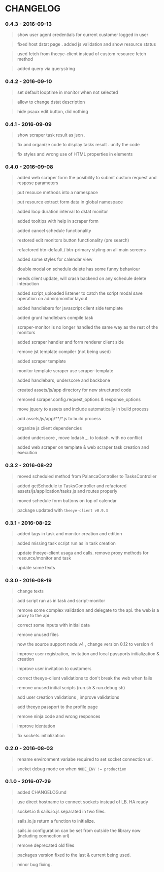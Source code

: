 # CHANGELOG

### 0.4.3 - 2016-09-13

> show user agent credentials for current customer logged in user      

> fixed host dstat page . added js validation and show resource status       

> used fetch from theeye-client instead of custom resource fetch method      

> added query via querystring       

### 0.4.2 - 2016-09-10

> set default looptime in monitor when not selected        

> allow to change dstat description       

> hide psaux edit button, did nothing      

### 0.4.1 - 2016-09-09

> show scraper task result as json .       

> fix and organize code to display tasks result . unify the code     

> fix styles and wrong use of HTML properties in elements     

### 0.4.0 - 2016-09-08

> added web scraper form the posibility to submit custom request and respose parameters       

> put resouce methods into a namespace       

> put resource extract form data in global namespace       

> added loop duration interval to dstat monitor        

> added tooltips with help in scraper form          

> added cancel schedule functionality        

> restored edit monitors button functionality (pre search)        

> refactored btn-default / btn-primary styling on all main screens        

> added some styles for calendar view       

> double modal on schedule delete has some funny behaviour       

> needs client update, will crash backend on any schedule delete interaction       

> added script_uploaded listener to catch the script modal save operation on admin/monitor layout      

> added handlebars for javascript client side template     

> added grunt handlebars compile task       

> scraper-monitor is no longer handled the same way as the rest of the monitors          

> added scraper handler and form renderer client side          

> remove jst template compiler (not being used)        

> added scraper template       

> monitor template scraper use scraper-template      

> added handlebars, underscore and backbone        

> created assets/js/app directory for new structured code      

> removed scraper.config.request_options & response_options      

> move jquery to assets and include automatically in build process     

> add assets/js/app/**/*.js to build process       

> organize js client dependencies       

> added underscore , move lodash _. to lodash. with no conflict         

> added web scraper on template & web scraper task creation and execution        

### 0.3.2 - 2016-08-22

> moved scheduled method from PalancaController to TasksController         

> added getSchedule to TasksController and refactored assets/js/application/tasks.js and routes properly       

> moved schedule form buttons on top of calendar      

> package updated with `theeye-client v0.9.3`     


### 0.3.1 - 2016-08-22

> added tags in task and monitor creation and edition     

> added missing task script run as in task creation      

> update theeye-client usaga and calls. remove proxy methods for resource/monitor and task       

> update some texts


### 0.3.0 - 2016-08-19

> change texts       

> add script run as in task and script-monitor      

> remove some complex validation and delegate to the api. the web is a proxy to the api    

> correct some inputs with initial data     

> remove unused files     

> now the source support node.v4 , change version 0.12 to version 4

> improve user registration, invitation and local passports initialization & creation     

> improve user invitation to customers     

> correct theeye-client validations to don't break the web when fails    

> remove unused initial scripts (run.sh & run.debug.sh)      

> add user creation validations , improve validations       

> add theeye passport to the profile page     

> remove ninja code and wrong responces         

> improve identation    

> fix sockets initialization     

### 0.2.0 - 2016-08-03

> rename environment variabe required to set socket connection uri.

> socket debug mode on when `NODE_ENV != production`

### 0.1.0 - 2016-07-29

> added CHANGELOG.md

> use direct hostname to connect sockets instead of LB. HA ready

> socket.io & sails.io.js separated in two files.

> sails.io.js return a function to initialize.

> sails.io configuration can be set from outside the library now (including connection url)

> remove deprecated old files

> packages version fixed to the last & current being used.

> minor bug fixing.
